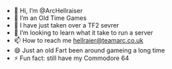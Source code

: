 - 👋 Hi, I’m @ArcHellraiser
- 👀 I’m an Old Time Games
- 🌱 I have just taken over a TF2 sevrer
- 💞️ I’m looking to learn what it take to run a server
- 📫 How to reach me hellraier@teamarc.co.uk
- 😄 Just an old Fart been around gameing a long time
- ⚡ Fun fact: still have my Commodore 64
<!---
ArcHellraiser/ArcHellraiser is a ✨ special ✨ repository because its `README.md` (this file) appears on your GitHub profile.
You can click the Preview link to take a look at your changes.
--->
